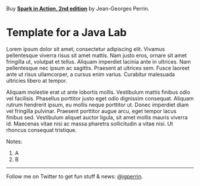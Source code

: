 Buy **[Spark in Action, 2nd edition](http://jgp.net/sia)** by Jean-Georges Perrin.

# Template for a Java Lab

Lorem ipsum dolor sit amet, consectetur adipiscing elit. Vivamus pellentesque viverra risus sit amet mattis. Nam justo eros, ornare sit amet fringilla ut, volutpat et tellus. Aliquam imperdiet lacinia ante in ultrices. Nam pellentesque nec ipsum ac sagittis. Praesent at ultrices sem. Fusce laoreet ante ut risus ullamcorper, a cursus enim varius. Curabitur malesuada ultricies libero at tempor.

Aliquam molestie erat ut ante lobortis mollis. Vestibulum mattis finibus odio vel facilisis. Phasellus porttitor justo eget odio dignissim consequat. Aliquam rutrum hendrerit ipsum, eu mollis neque porttitor ut. Donec imperdiet diam vel fringilla pulvinar. Praesent porttitor augue arcu, eget tempor lacus finibus sed. Vestibulum aliquet auctor ligula, sit amet mollis mauris viverra id. Maecenas vitae nisi ac massa pharetra sollicitudin a vitae nisi. Ut rhoncus consequat tristique.


Notes: 
 1. A
 1. B

---

Follow me on Twitter to get fun stuff & news: [@jgperrin](https://twitter.com/jgperrin).